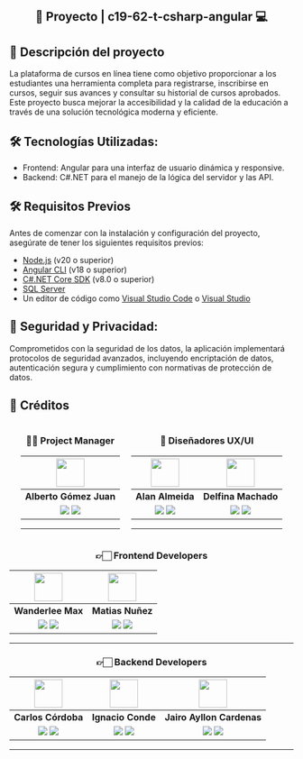 
<div align="center">
  <h2>🤖 Proyecto |  c19-62-t-csharp-angular 💻</h2>
</div>

<!-- <img width="1536" alt="Screenshot 2024-02-29 at 15 14 59" src="https://github.com/No-Country/s13-06-t-node-react/assets/12972468/c3894881-c21f-4c5b-9abf-9d3a24f8b6f3"> -->


## 📕 Descripción del proyecto

La plataforma de cursos en línea tiene como objetivo proporcionar a los estudiantes una herramienta completa para registrarse, inscribirse en cursos, seguir sus avances y consultar su historial de cursos aprobados. Este proyecto busca mejorar la accesibilidad y la calidad de la educación a través de una solución tecnológica moderna y eficiente.


<!-- ## 🚀 Características y Funcionalidades: -->



## 🛠️ Tecnologías Utilizadas:

- Frontend: Angular para una interfaz de usuario dinámica y responsive.
- Backend: C#.NET para el manejo de la lógica del servidor y las API.

## 🛠️ Requisitos Previos

Antes de comenzar con la instalación y configuración del proyecto, asegúrate de tener los siguientes requisitos previos:

- [Node.js](https://nodejs.org/) (v20 o superior)
- [Angular CLI](https://angular.io/cli) (v18 o superior)
- [C#.NET Core SDK](https://dotnet.microsoft.com/download) (v8.0 o superior)
- [SQL Server](https://www.microsoft.com/en-us/sql-server/sql-server-downloads)
- Un editor de código como [Visual Studio Code](https://code.visualstudio.com/) o [Visual Studio](https://visualstudio.microsoft.com/)


## 🔐 Seguridad y Privacidad:

Comprometidos con la seguridad de los datos, la aplicación implementará protocolos de seguridad avanzados, incluyendo encriptación de datos, autenticación segura y cumplimiento con normativas de protección de datos.

## 👥 Créditos

<div style="display: flex; justify-content: center; gap: 20px">
<div align="center">

### 👩‍💼 Project Manager

|                                                                              <img src="https://avatars.githubusercontent.com/u/12972468?v=4" width=50>                                                                            |
| :---------------------------------------------------------------------------------------------------------------------------------------------------------------------------------------------------------------------------------------------------------------------------------------------------------------------------------------------------: |
|                                                                                                                                                                  **Alberto Gómez Juan**                                                                                                                                                                  |
| <a href="https://github.com/agomezjuan"><img src="https://img.shields.io/badge/github-%23121011.svg?&style=for-the-badge&logo=github&logoColor=white"/></a> <a href="https://www.linkedin.com/in/agomezjuan/"><img src="https://img.shields.io/badge/linkedin%20-%230077B5.svg?&style=for-the-badge&logo=linkedin&logoColor=white"/></a> |

<hr/>
</div>
<div align="center">

### 🎨 Diseñadores UX/UI

|                                                                                                                               <img src="https://avatars.githubusercontent.com/u/104230515?v=4" width=50>                                                                                                                               |                                                                       <img src="https://avatars.githubusercontent.com/u/174737830?v=4" width=50>                                                                        |
| :------------------------------------------------------------------------------------------------------------------------------------------------------------------------------------------------------------------------------------------------------------------------------------------------------------------------------------: | :-------------------------------------------------------------------------------------------------------------------------------------------------------------------------------------------------------------------------------------------------------------------------------------------------------------------------------------------: |
|                                                                                                                                                            **Alan Almeida**                                                                                                                                                            |                                                                                                                                                               **Delfina Machado**                                                                                                                                                               |
| <a href="https://github.com/AlanAlmeida77"><img src="https://img.shields.io/badge/github-%23121011.svg?&style=for-the-badge&logo=github&logoColor=white"/></a> <a href="https://www.linkedin.com/"><img src="https://img.shields.io/badge/linkedin%20-%230077B5.svg?&style=for-the-badge&logo=linkedin&logoColor=white"/></a> | <a href="https://github.com/DelfinaMachado"><img src="https://img.shields.io/badge/github-%23121011.svg?&style=for-the-badge&logo=github&logoColor=white"/></a> <a href="https://www.linkedin.com/in/delfinamachado/"><img src="https://img.shields.io/badge/linkedin%20-%230077B5.svg?&style=for-the-badge&logo=linkedin&logoColor=white"/></a> |

<hr/>

</div>
</div>
<!-- <div align="center">
  
## 🧪 Testers QA

|                                                                    <img src="https://media.licdn.com/dms/image/D4D03AQHfx3X8USTJlQ/profile-displayphoto-shrink_400_400/0/1697835861952?e=1714608000&v=beta&t=36_3SpAa3PXdVP8Fthw1v9hDF2v-9xdhJKGv4E-ovj0" width=50>                                                                     |                                                                          <img src="https://media.licdn.com/dms/image/D4D35AQHe6dXmLVDX-A/profile-framedphoto-shrink_800_800/0/1700321376922?e=1709823600&v=beta&t=K6Q0C6x2xslozsZ1XDXpQG5gCfVJSNqP3xw-WnL6IPA" width=50>                                                                           |
| :-------------------------------------------------------------------------------------------------------------------------------------------------------------------------------------------------------------------------------------------------------------------------------------------------------------------------------------: | :------------------------------------------------------------------------------------------------------------------------------------------------------------------------------------------------------------------------------------------------------------------------------------------------------------------------------------------------: |
|                                                                                                                                                             **Maxi Cosman**                                                                                                                                                             |                                                                                                                                                                **Marcelo Acevedo**                                                                                                                                                                 |
| <a href="https://github.com/meeex1"><img src="https://img.shields.io/badge/github-%23121011.svg?&style=for-the-badge&logo=github&logoColor=white"/></a> <a href="https://www.linkedin.com/in/maxi-cosman"><img src="https://img.shields.io/badge/linkedin%20-%230077B5.svg?&style=for-the-badge&logo=linkedin&logoColor=white"/></a> | <a href="https://github.com/marcenati"><img src="https://img.shields.io/badge/github-%23121011.svg?&style=for-the-badge&logo=github&logoColor=white"/></a> <a href="https://www.linkedin.com/in/marcelo-juan-acevedo/"><img src="https://img.shields.io/badge/linkedin%20-%230077B5.svg?&style=for-the-badge&logo=linkedin&logoColor=white"/></a> |

<hr/>
</div> -->

<div align="center">

### 👉🏻 Frontend Developers

|                                                                                                                                   <img src="https://avatars.githubusercontent.com/u/116982723?v=4" width=50>                                                                                                                                   |                                                                         <img src="https://avatars.githubusercontent.com/u/68365525?v=4" width=50>                                                                          |                                                                            
| :--------------------------------------------------------------------------------------------------------------------------------------------------------------------------------------------------------------------------------------------------------------------------------------------------------------------------------------------: | :-----------------------------------------------------------------------------------------------------------------------------------------------------------------------------------------------------------------------------------------------------------------------------------------------------------------------------------------------: | 
|                                                                                                                                                              **Wanderlee Max**                                                                                                                                                               |                                                                                                                                                                 **Matias Nuñez**                                                                                                                                                                                                                                                                                           |
| <a href="https://github.com/WanderleeDev"><img src="https://img.shields.io/badge/github-%23121011.svg?&style=for-the-badge&logo=github&logoColor=white"/></a> <a href="https://www.linkedin.com/in/wanderlee-max/"><img src="https://img.shields.io/badge/linkedin%20-%230077B5.svg?&style=for-the-badge&logo=linkedin&logoColor=white"/></a> | <a href="http://github.com/Matiascba27"><img src="https://img.shields.io/badge/github-%23121011.svg?&style=for-the-badge&logo=github&logoColor=white"/></a> <a href="https://www.linkedin.com/in/matias-nuñez28"><img src="https://img.shields.io/badge/linkedin%20-%230077B5.svg?&style=for-the-badge&logo=linkedin&logoColor=white"/></a> | 

<hr/>
</div>
<div align="center">

### 👉🏻 Backend Developers

|                                                                    <img src="https://avatars.githubusercontent.com/u/67664846?v=4" width=50>                                                                     |                                                                                                                               <img src="https://avatars.githubusercontent.com/u/2711997?v=4" width=50>                                                                                                                                |                                                                                                                               <img src="https://avatars.githubusercontent.com/u/43103053?v=4" width=50>                                                                                                                               |               
| :------------------------------------------------------------------------------------------------------------------------------------------------------------------------------------------------------------------------------------------------------------------------------------------------------------------------------------: | :---------------------------------------------------------------------------------------------------------------------------------------------------------------------------------------------------------------------------------------------------------------------------------------------------------------------------------------: | :------------------------------------------------------------------------------------------------------------------------------------------------------------------------------------------------------------------------------------------------------------------------------------------------------------------------------------: | 
|                                                                                                                                                      **Carlos Córdoba**                                                                                                                                                       |                                                                                                                                                         **Ignacio Conde**                                                                                                                                                         |                                                                                                                                                           **Jairo Ayllon Cardenas**                                                                                                                                                            |                                                                                                                                               
| <a href="https://github.com/Carloscordoba99"><img src="https://img.shields.io/badge/github-%23121011.svg?&style=for-the-badge&logo=github&logoColor=white"/></a> <a href="https://www.linkedin.com/in/carlos-c%C3%B3rdoba-51813115b/"><img src="https://img.shields.io/badge/linkedin%20-%230077B5.svg?&style=for-the-badge&logo=linkedin&logoColor=white"/></a> | <a href="http://github.com/DJKero"><img src="https://img.shields.io/badge/github-%23121011.svg?&style=for-the-badge&logo=github&logoColor=white"/></a> <a href="https://www.linkedin.com/in/ignaciomconde/"><img src="https://img.shields.io/badge/linkedin%20-%230077B5.svg?&style=for-the-badge&logo=linkedin&logoColor=white"/></a> | <a href="https://github.com/josiasisrael14"><img src="https://img.shields.io/badge/github-%23121011.svg?&style=for-the-badge&logo=github&logoColor=white"/></a> <a href="https://www.linkedin.com/in/jairo-andre-ayllon-cardenas-9bb46b202/"><img src="https://img.shields.io/badge/linkedin%20-%230077B5.svg?&style=for-the-badge&logo=linkedin&logoColor=white"/></a> | 

<hr/>
</div>
